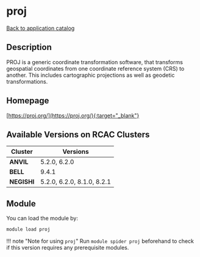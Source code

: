 # proj

[Back to application catalog](../app_catalog.md)

## Description

PROJ is a generic coordinate transformation software, that transforms geospatial coordinates from one coordinate reference system (CRS) to another. This includes cartographic projections as well as geodetic transformations.

## Homepage

[https://proj.org/](https://proj.org/){:target="_blank"}

## Available Versions on RCAC Clusters

|Cluster|Versions|
|---|---|
**ANVIL**|5.2.0, 6.2.0
**BELL**|9.4.1
**NEGISHI**|5.2.0, 6.2.0, 8.1.0, 8.2.1

## Module

You can load the module by:

```bash
module load proj
```

!!! note "Note for using `proj`"
    Run `module spider proj` beforehand to check if this version requires any prerequisite modules.
